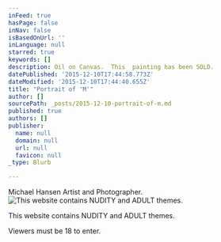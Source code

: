 ```yaml
---
inFeed: true
hasPage: false
inNav: false
isBasedOnUrl: ''
inLanguage: null
starred: true
keywords: []
description: Oil on Canvas.  This  painting has been SOLD.
datePublished: '2015-12-10T17:44:58.773Z'
dateModified: '2015-12-10T17:44:40.655Z'
title: "Portrait of 'M'"
author: []
sourcePath: _posts/2015-12-10-portrait-of-m.md
published: true
authors: []
publisher:
  name: null
  domain: null
  url: null
  favicon: null
_type: Blurb

---
```

Michael Hansen Artist and Photographer.
![This website contains NUDITY and ADULT themes.](https://s3-us-west-2.amazonaws.com/the-grid-img/p/6db9dbfa4b6912818642a67ab5d64826b30edeaf.jpg)

This website contains NUDITY and ADULT themes.

Viewers must be 18 to enter.